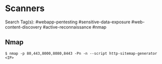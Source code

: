 # Scanners

Search Tag(s): #webapp-pentesting #sensitive-data-exposure #web-content-discovery #active-reconnaissance #nmap

## Nmap

```
$ nmap -p 80,443,8000,8080,8443 -Pn -n --script http-sitemap-generator <IP>
```